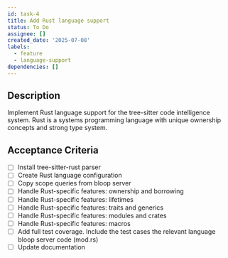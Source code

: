 ```yaml
---
id: task-4
title: Add Rust language support
status: To Do
assignee: []
created_date: '2025-07-08'
labels:
  - feature
  - language-support
dependencies: []
---
```


## Description

Implement Rust language support for the tree-sitter code intelligence system. Rust is a systems programming language with unique ownership concepts and strong type system.

## Acceptance Criteria

- [ ] Install tree-sitter-rust parser
- [ ] Create Rust language configuration
- [ ] Copy scope queries from bloop server
- [ ] Handle Rust-specific features: ownership and borrowing
- [ ] Handle Rust-specific features: lifetimes
- [ ] Handle Rust-specific features: traits and generics
- [ ] Handle Rust-specific features: modules and crates
- [ ] Handle Rust-specific features: macros
- [ ] Add full test coverage. Include the test cases the relevant language bloop server code (mod.rs)
- [ ] Update documentation

